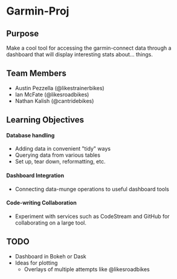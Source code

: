 # Garmin-Proj

## Purpose
Make a cool tool for accessing the garmin-connect data through a dashboard
that will display interesting stats about... things.

## Team Members
- Austin Pezzella (@likestrainerbikes)
- Ian McFate (@likesroadbikes)
- Nathan Kalish (@cantridebikes)

## Learning Objectives
#### Database handling
- Adding data in convenient "tidy" ways
- Querying data from various tables
- Set up, tear down, reformatting, etc.

#### Dashboard Integration
- Connecting data-munge operations to useful dashboard tools

#### Code-writing Collaboration
- Experiment with services such as CodeStream and GitHub for collaborating
on a large tool. 

## TODO
- Dashboard in Bokeh or Dask
- Ideas for plotting
    - Overlays of multiple attempts like @likesroadbikes